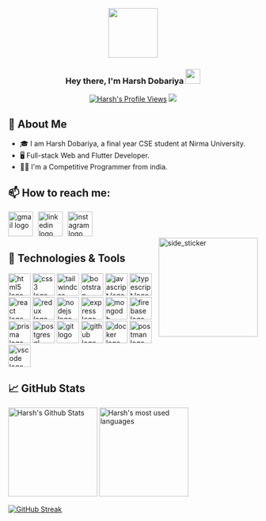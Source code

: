 <div id="header" align="center">
  <img src = "https://media.giphy.com/media/qgQUggAC3Pfv687qPC/giphy.gif" width="100" >
</div>
<h3 align = "center">
  Hey there, I'm Harsh Dobariya
  <img src="https://media.giphy.com/media/hvRJCLFzcasrR4ia7z/giphy.gif" width="30px"/>
</h3>
<!-- Intro -->
<!-- Hi there! <img src="https://raw.githubusercontent.com/MartinHeinz/MartinHeinz/master/wave.gif" width="30px"> . I am a competitive programmer and full stack web developer.  -->


<!-- Other Stats -->
<p align="center">
<!--   <a href="https://codeforces.com/profile/Harshil_"><img src="https://cp-logo.vercel.app/codeforces/Harshil_"/></a> -->
  <a href="https://github.com/HD1511/"><img src="https://komarev.com/ghpvc/?username=HD1511" alt="Harsh's Profile Views" /></a>
  <a href="https://github.com/HD1511/"><img src="https://img.shields.io/github/followers/HD1511?style=flat&color=red&label=GitHub%20Followers%20"/></a>
</p>

## 📖 About Me
- 🎓 I am Harsh Dobariya, a final year CSE student at Nirma University.
- 🖥 Full-stack Web and Flutter Developer.
- 👨‍💻 I'm a Competitive Programmer from india.
 
<!-- - Candidate Master @Codeforces [Harshil_](https://codeforces.com/profile/Harshil_) -->


<!-- links to social media icons -->
## 📫 How to reach me:

<div align="left>
  <a href="mailto:harshdob937@gmail.com"><img src="https://skillicons.dev/icons?i=gmail" height="50" alt="gmail logo" /></a>
  <img width="2px">
  <img src="https://skillicons.dev/icons?i=linkedin" height="50" alt="linkedin logo" />
  <img width="2px">
  <img src="https://skillicons.dev/icons?i=instagram" height="50" alt="instagram logo" />
</div>

<!-- Graph GIF -->
<img align="right" width=200px height=200px alt="side_sticker" src="https://media.giphy.com/media/TEnXkcsHrP4YedChhA/giphy.gif" />

## 🔧 Technologies & Tools

<div align="left">
  <img src="https://skillicons.dev/icons?i=html" height="45" alt="html5 logo"  />
  <img src="https://skillicons.dev/icons?i=css" height="45" alt="css3 logo"  />
  <img src="https://skillicons.dev/icons?i=tailwind" height="45" alt="tailwindcss logo"  />
  <img src="https://skillicons.dev/icons?i=bootstrap" height="45" alt="bootstrap logo"  />
  <img src="https://skillicons.dev/icons?i=js" height="45" alt="javascript logo"  />
  <img src="https://skillicons.dev/icons?i=ts" height="45" alt="typescript logo"  />
  <img src="https://cdn.jsdelivr.net/gh/devicons/devicon/icons/react/react-original.svg" height="45" alt="react logo"  />
  <img src="https://skillicons.dev/icons?i=redux" height="45" alt="redux logo"  />
  <img src="https://skillicons.dev/icons?i=nodejs" height="45" alt="nodejs logo"  />
  <img src="https://skillicons.dev/icons?i=express" height="45" alt="express logo"  />
  <img src="https://skillicons.dev/icons?i=mongodb" height="45" alt="mongodb logo"  />
  <img src="https://skillicons.dev/icons?i=firebase" height="45" alt="firebase logo"  />
  <img src="https://skillicons.dev/icons?i=prisma" height="45" alt="prisma logo"  />
  <img src="https://skillicons.dev/icons?i=postgres" height="45" alt="postgresql logo"  />
  <img src="https://skillicons.dev/icons?i=git" height="45" alt="git logo"  />
  <img src="https://skillicons.dev/icons?i=github" height="45" alt="github logo"  />
  <img src="https://skillicons.dev/icons?i=docker" height="45" alt="docker logo"  />
  <img src="https://skillicons.dev/icons?i=postman" height="45" alt="postman logo"  />
  <img src="https://skillicons.dev/icons?i=vscode" height="45" alt="vscode logo"  />
</div>
  
## &#x1f4c8; GitHub Stats
  
<span width="100%" stlye="text-align: center;">
  <img src="https://github-readme-stats.vercel.app/api?username=HD1511&show_icons=true&theme=tokyonight" alt="Harsh's Github Stats" height="180px" />
  <img src="https://github-readme-stats.vercel.app/api/top-langs/?username=HD1511&layout=compact&theme=tokyonight" alt="Harsh's most used languages" height="180px" />
</span>

[![GitHub Streak](https://streak-stats.demolab.com?user=HD1511&theme=dark&border_radius=5&mode=weekly&card_width=500)](https://git.io/streak-stats)
<!--   
<!-- Other Stats -->

<!-- Another version of Github Stats -->
<!-- <a href="https://github.com/harshil-270/harshil-270">
  <img align="center" src="https://github-readme-stats.vercel.app/api/top-langs/?username=harshil-270&hide=shell&title_color=ffffff&text_color=c9cacc&icon_color=2bbc8a&bg_color=1d1f21" />
</a>
<a href="https://github.com/harshil-270/harshil-270">
  <img align="center" src="https://github-readme-stats.vercel.app/api?username=harshil-270&show_icons=true&line_height=27&count_private=true&title_color=ffffff&text_color=c9cacc&icon_color=2bbc8a&bg_color=1d1f21" alt="Harshil's GitHub Stats" />
</a> -->
  
<!-- Github Repo Tabs -->
<!-- <a href="https://github.com/harshil-270/Algorithm-Visualizer">
  <img align="center" src="https://github-readme-stats.vercel.app/api/pin/?username=harshil-270&repo=Algorithm-Visualizer&title_color=ffffff&text_color=c9cacc&icon_color=2bbc8a&bg_color=1d1f21" />
</a>

<a href="https://github.com/harshil-270/ChatApp">
  <img align="center" src="https://github-readme-stats.vercel.app/api/pin/?username=harshil-270&repo=ChatApp&title_color=ffffff&text_color=c9cacc&icon_color=2bbc8a&bg_color=1d1f21" />
</a>  -->


[2]: https://github.com/HD1511
[3]: https://www.linkedin.com/in/harsh-dobariya-718908226/


<!-- Resources -->
<!-- Icons: https://simpleicons.org/ -->
<!-- GitHub Stats: https://github.com/anuraghazra/github-readme-stats -->
<!-- Emojis: https://emojipedia.org/emoji/ -->
<!-- HTML Emojis: https://www.fileformat.info/index.htm -->
<!-- Shields: https://shields.io/ -->
<!-- Awesome GitHub Profile README: https://github.com/abhisheknaiidu/awesome-github-profile-readme -->
<!--

**HD511/HD1511** is a ✨ _special_ ✨ repository because its `README.md` (this file) appears on your GitHub profile.

Here are some ideas to get you started:

- 🔭 I’m currently working on ...
- 🌱 I’m currently learning ...
- 👯 I’m looking to collaborate on ...
- 🤔 I’m looking for help with ...
- 💬 Ask me about ...
- 📫 How to reach me: ...
- 😄 Pronouns: ...
- ⚡ Fun fact: ...
-->
